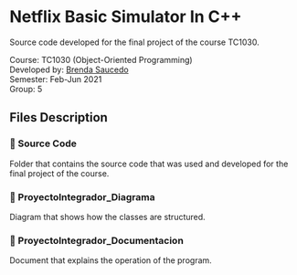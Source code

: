 # Netflix Basic Simulator In C++

Source code developed for the final project of the course TC1030.

Course: TC1030 (Object-Oriented Programming)
<br>
Developed by: [Brenda Saucedo](https://github.com/Bren12)
<br>
Semester: Feb-Jun 2021
<br>
Group: 5

## Files Description

### 📁 Source Code

Folder that contains the source code that was used and developed for the final project of the course.

### 📁 ProyectoIntegrador_Diagrama

Diagram that shows how the classes are structured.

### 📁 ProyectoIntegrador_Documentacion

Document that explains the operation of the program.
